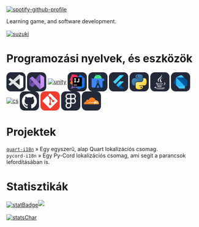 [![spotify-github-profile](https://spotify-github-profile.kittinanx.com/api/view?uid=31m3incaodscfh7dvah7e5dtza6u&cover_image=true&theme=novatorem&show_offline=true&background_color=121212&interchange=false&bar_color=0094f0&bar_color_cover=true)](https://github.com/kittinan/spotify-github-profile)

Learning game, and software development.

<a href="#" target="_blank"><img align="center" src="https://img.shields.io/badge/Suzuki Valenti-grey?style=for-the-badge&logo=suzuki" alt="suzuki"/></a>

# Programozási nyelvek, és eszközök
<a href="#" target="_blank"><img align="center" src="https://raw.githubusercontent.com/tandpfun/skill-icons/main/icons/VSCode-Dark.svg" alt="vsc" width=50/></a>
<a href="#" target="_blank"><img align="center" src="https://github.com/tandpfun/skill-icons/raw/main/icons/VisualStudio-Dark.svg" alt="vs" width=50/></a>
<a href="#" target="_blank"><img align="center" src="https://skillicons.dev/icons?i=unity" alt="unity" width=50/></a>
<a href="#" target="_blank"><img align="center" src="https://raw.githubusercontent.com/tandpfun/skill-icons/main/icons/Idea-Dark.svg" alt="idea" width=50/></a>
<a href="#" target="_blank"><img align="center" src="https://raw.githubusercontent.com/tandpfun/skill-icons/65dea6c4eaca7da319e552c09f4cf5a9a8dab2c8/icons/AndroidStudio-Dark.svg" alt="androidsutdio" width=50/></a>
<a href="#" target="_blank"><img align="center" src="https://raw.githubusercontent.com/tandpfun/skill-icons/main/icons/Flutter-Dark.svg" alt="flutter" width=50/></a>
<a href="#" target="_blank"><img align="center" src="https://raw.githubusercontent.com/tandpfun/skill-icons/main/icons/Python-Dark.svg" alt="python" width=50/></a>
<a href="#" target="_blank"><img align="center" src="https://raw.githubusercontent.com/tandpfun/skill-icons/main/icons/Java-Dark.svg" alt="java" width=50/></a>
<a href="#" target="_blank"><img align="center" src="https://raw.githubusercontent.com/tandpfun/skill-icons/main/icons/Dart-Dark.svg" alt="dart" width=50/></a>
<a href="#" target="_blank"><img align="center" src="https://skillicons.dev/icons?i=cs" alt="cs" width=50/></a>
<a href="#" target="_blank"><img align="center" src="https://raw.githubusercontent.com/tandpfun/skill-icons/main/icons/Github-Dark.svg" alt="github" width=50/></a>
<a href="#" target="_blank"><img align="center" src="https://github.com/tandpfun/skill-icons/raw/main/icons/Git.svg" alt="git" width=50/></a>
<a href="#" target="_blank"><img align="center" src="https://raw.githubusercontent.com/tandpfun/skill-icons/main/icons/Figma-Dark.svg" alt="figma" width=50/></a>
<a href="#" target="_blank"><img align="center" src="https://raw.githubusercontent.com/tandpfun/skill-icons/main/icons/Cloudflare-Dark.svg" alt="cloudflare" width=50/></a>


# Projektek
[`quart-i18n`](https://pypi.org/project/quart-i18n) » Egy egyszerű, alap Quart lokalizációs csomag. <br>
`pycord-i18n` » Egy Py-Cord lokalizációs csomag, ami segít a parancsok lefordításában is.

# Statisztikák
<a href="#" target="_blank"><img align="center" src="https://wakatime.com/badge/user/072df440-838d-4c16-bc34-137a5d0c01a1.svg" alt="statBadge"/></a>![](https://komarev.com/ghpvc/?username=1bali1&color=green)

<a href="#" target="_blank"><img align="center" src="https://github-readme-stats.vercel.app/api/wakatime?username=Bali&show_icons=true&theme=tokyonight" alt="statsChar"  height="300" width="500"/></a>
